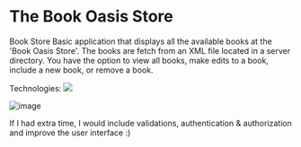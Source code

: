 # The Book Oasis Store
 Book Store 
Basic application that displays all the available books at the 'Book Oasis Store'.
The books are fetch from an XML file located in a server directory.
You have the option to view all books, make edits to a book, include a new book, or remove a book.


Technologies:
 <img src="https://skillicons.dev/icons?i=angular,ts,cs,dotnet" />


![image](https://github.com/hadartayar/The-Book-Oasis-Store/assets/49910770/b229c9c5-1cd2-490a-8dbd-685f233a75b8)



If I had extra time, I would include validations, authentication & authorization and improve the user interface :) 

